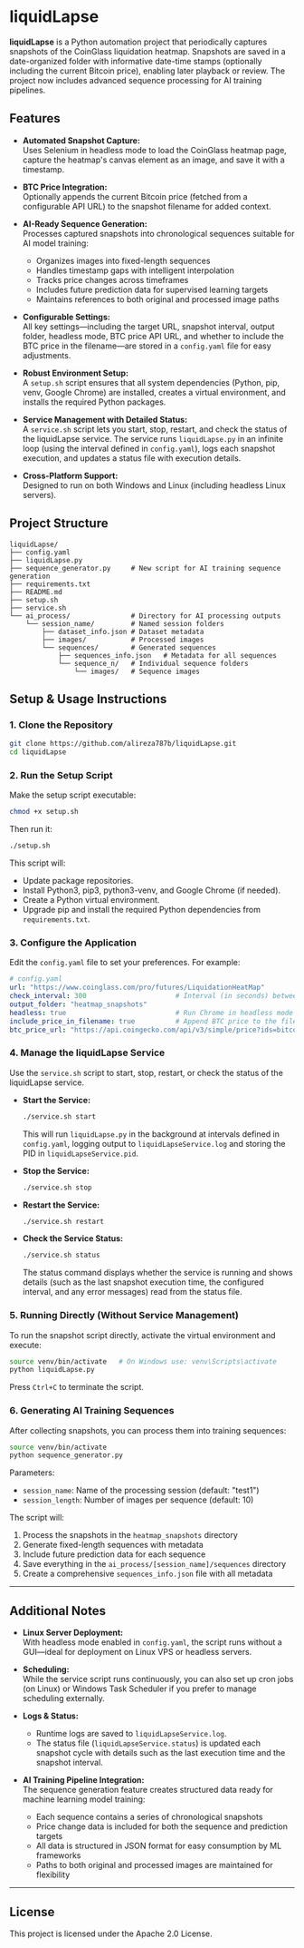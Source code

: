 # liquidLapse

**liquidLapse** is a Python automation project that periodically captures snapshots of the CoinGlass liquidation heatmap. Snapshots are saved in a date-organized folder with informative date-time stamps (optionally including the current Bitcoin price), enabling later playback or review. The project now includes advanced sequence processing for AI training pipelines.

## Features

- **Automated Snapshot Capture:**  
  Uses Selenium in headless mode to load the CoinGlass heatmap page, capture the heatmap's canvas element as an image, and save it with a timestamp.

- **BTC Price Integration:**  
  Optionally appends the current Bitcoin price (fetched from a configurable API URL) to the snapshot filename for added context.

- **AI-Ready Sequence Generation:**  
  Processes captured snapshots into chronological sequences suitable for AI model training:
  - Organizes images into fixed-length sequences
  - Handles timestamp gaps with intelligent interpolation
  - Tracks price changes across timeframes
  - Includes future prediction data for supervised learning targets
  - Maintains references to both original and processed image paths

- **Configurable Settings:**  
  All key settings—including the target URL, snapshot interval, output folder, headless mode, BTC price API URL, and whether to include the BTC price in the filename—are stored in a `config.yaml` file for easy adjustments.

- **Robust Environment Setup:**  
  A `setup.sh` script ensures that all system dependencies (Python, pip, venv, Google Chrome) are installed, creates a virtual environment, and installs the required Python packages.

- **Service Management with Detailed Status:**  
  A `service.sh` script lets you start, stop, restart, and check the status of the liquidLapse service. The service runs `liquidLapse.py` in an infinite loop (using the interval defined in `config.yaml`), logs each snapshot execution, and updates a status file with execution details.

- **Cross-Platform Support:**  
  Designed to run on both Windows and Linux (including headless Linux servers).

## Project Structure

```
liquidLapse/
├── config.yaml
├── liquidLapse.py
├── sequence_generator.py     # New script for AI training sequence generation
├── requirements.txt
├── README.md
├── setup.sh
├── service.sh
└── ai_process/               # Directory for AI processing outputs
    └── session_name/         # Named session folders
        ├── dataset_info.json # Dataset metadata
        ├── images/           # Processed images
        └── sequences/        # Generated sequences
            ├── sequences_info.json   # Metadata for all sequences
            └── sequence_n/   # Individual sequence folders
                └── images/   # Sequence images
```

## Setup & Usage Instructions

### 1. Clone the Repository

```bash
git clone https://github.com/alireza787b/liquidLapse.git
cd liquidLapse
```

### 2. Run the Setup Script

Make the setup script executable:

```bash
chmod +x setup.sh
```

Then run it:

```bash
./setup.sh
```

This script will:
- Update package repositories.
- Install Python3, pip3, python3-venv, and Google Chrome (if needed).
- Create a Python virtual environment.
- Upgrade pip and install the required Python dependencies from `requirements.txt`.

### 3. Configure the Application

Edit the `config.yaml` file to set your preferences. For example:

```yaml
# config.yaml
url: "https://www.coinglass.com/pro/futures/LiquidationHeatMap"
check_interval: 300                      # Interval (in seconds) between snapshots
output_folder: "heatmap_snapshots"
headless: true                           # Run Chrome in headless mode
include_price_in_filename: true          # Append BTC price to the filename
btc_price_url: "https://api.coingecko.com/api/v3/simple/price?ids=bitcoin&vs_currencies=usd"
```

### 4. Manage the liquidLapse Service

Use the `service.sh` script to start, stop, restart, or check the status of the liquidLapse service.

- **Start the Service:**
  ```bash
  ./service.sh start
  ```
  This will run `liquidLapse.py` in the background at intervals defined in `config.yaml`, logging output to `liquidLapseService.log` and storing the PID in `liquidLapseService.pid`.

- **Stop the Service:**
  ```bash
  ./service.sh stop
  ```

- **Restart the Service:**
  ```bash
  ./service.sh restart
  ```

- **Check the Service Status:**
  ```bash
  ./service.sh status
  ```
  The status command displays whether the service is running and shows details (such as the last snapshot execution time, the configured interval, and any error messages) read from the status file.

### 5. Running Directly (Without Service Management)

To run the snapshot script directly, activate the virtual environment and execute:

```bash
source venv/bin/activate   # On Windows use: venv\Scripts\activate
python liquidLapse.py
```

Press `Ctrl+C` to terminate the script.

### 6. Generating AI Training Sequences

After collecting snapshots, you can process them into training sequences:

```bash
source venv/bin/activate
python sequence_generator.py
```

Parameters:
- `session_name`: Name of the processing session (default: "test1")
- `session_length`: Number of images per sequence (default: 10)

The script will:
1. Process the snapshots in the `heatmap_snapshots` directory
2. Generate fixed-length sequences with metadata
3. Include future prediction data for each sequence
4. Save everything in the `ai_process/[session_name]/sequences` directory
5. Create a comprehensive `sequences_info.json` file with all metadata

---

## Additional Notes

- **Linux Server Deployment:**  
  With headless mode enabled in `config.yaml`, the script runs without a GUI—ideal for deployment on Linux VPS or headless servers.

- **Scheduling:**  
  While the service script runs continuously, you can also set up cron jobs (on Linux) or Windows Task Scheduler if you prefer to manage scheduling externally.

- **Logs & Status:**  
  - Runtime logs are saved to `liquidLapseService.log`.  
  - The status file (`liquidLapseService.status`) is updated each snapshot cycle with details such as the last execution time and the snapshot interval.

- **AI Training Pipeline Integration:**  
  The sequence generation feature creates structured data ready for machine learning model training:
  - Each sequence contains a series of chronological snapshots
  - Price change data is included for both the sequence and prediction targets
  - All data is structured in JSON format for easy consumption by ML frameworks
  - Paths to both original and processed images are maintained for flexibility

---

## License

This project is licensed under the Apache 2.0 License.